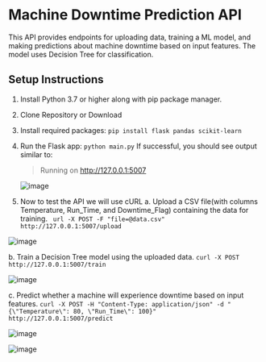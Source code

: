 # Machine Downtime Prediction API
This API provides endpoints for uploading data, training a ML model, and making predictions about machine downtime based on input features. The model uses Decision Tree for classification.
## Setup Instructions
1. Install Python 3.7 or higher along with pip package manager.
2. Clone Repository or Download
3. Install required packages:
   ```pip install flask pandas scikit-learn```
4. Run the Flask app:
   ```python main.py```
   If successful, you should see output similar to:
   > Running on http://127.0.0.1:5007
   
   ![image](https://github.com/user-attachments/assets/64601dee-9814-4d94-bba9-d74758d56746)

5.  Now to test the API we will use cURL
   a. Upload a CSV file(with columns Temperature, Run_Time, and Downtime_Flag) containing the data for training.
   ``` url -X POST -F "file=@data.csv" http://127.0.0.1:5007/upload```

  ![image](https://github.com/user-attachments/assets/ab77e404-6127-4a5e-aff0-8ac026d1a396)
  
  b. Train a Decision Tree model using the uploaded data.
  ```curl -X POST http://127.0.0.1:5007/train```
  
  ![image](https://github.com/user-attachments/assets/9bdfd672-2017-4a82-baf9-1a9cae465821)

  c. Predict whether a machine will experience downtime based on input features.
  ```curl -X POST -H "Content-Type: application/json" -d "{\"Temperature\": 80, \"Run_Time\": 100}" http://127.0.0.1:5007/predict```
  
  ![image](https://github.com/user-attachments/assets/1a1e2e3f-9ca8-4330-a5c4-8396ca8ab8b8)

  ![image](https://github.com/user-attachments/assets/2f3eb6ae-4e9d-41ce-ac1c-d88f8b59a7a4)


